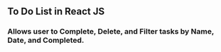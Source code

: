 ## To Do List in React JS

### Allows user to Complete, Delete, and Filter tasks by Name, Date, and Completed.

